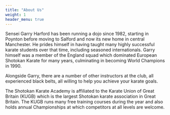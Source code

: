 ```yaml
---
title: "About Us"
weight: 1
header_menu: true
---
```


Sensei Garry Harford has been running a dojo since 1982, starting in Poynton before moving to Salford and now its new home in central Manchester. He prides himself in having taught many highly successful karate students over that time, including seasoned internationals. Garry himself was a member of the England squad which dominated European Shotokan Karate for many years, culminating in becoming World Champions in 1990.

Alongside Garry, there are a number of other instructors at the club, all experienced black belts, all willing to help you achieve your karate goals.

The Shotokan Karate Academy is affiliated to the Karate Union of Great Britain (KUGB) which is the largest Shotokan karate association in Great Britain. The KUGB runs many free training courses during the year and also holds annual Championships at which competitors at all levels are welcome.
